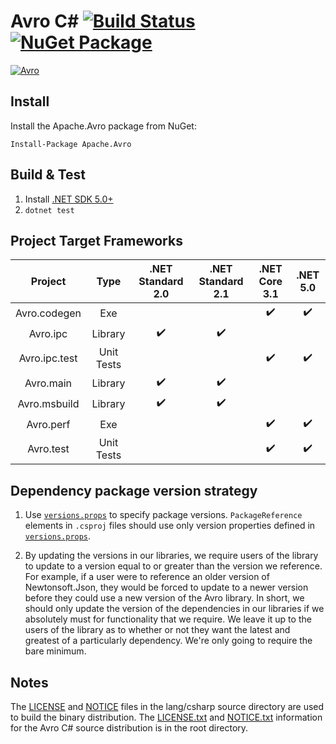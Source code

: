 # Avro C# [![Build Status](https://travis-ci.org/apache/avro.svg?branch=master)](https://travis-ci.org/apache/avro) [![NuGet Package](https://img.shields.io/nuget/v/Apache.Avro.svg)](https://www.nuget.org/packages/Apache.Avro)

 [![Avro](https://avro.apache.org/images/avro-logo.png)](http://avro.apache.org/)

 ## Install

 Install the Apache.Avro package from NuGet:

 ```
Install-Package Apache.Avro
```

## Build & Test

1. Install [.NET SDK 5.0+](https://dotnet.microsoft.com/download/dotnet-core)
2. `dotnet test`

## Project Target Frameworks

| Project         | Type       | .NET Standard 2.0  | .NET Standard 2.1 | .NET Core 3.1 | .NET 5.0  |
|:---------------:|:----------:|:------------------:|:-----------------:|:-------------:|:---------:|
| Avro.codegen    | Exe        |                    |                   | ✔️            |✔️        |
| Avro.ipc        | Library    | ✔️                 | ✔️               |               |           |
| Avro.ipc.test   | Unit Tests |                    |                   | ✔️            |✔️        |
| Avro.main       | Library    | ✔️                 | ✔️               |               |           |
| Avro.msbuild    | Library    | ✔️                 | ✔️               |               |           |
| Avro.perf       | Exe        |                    |                   | ✔️            |✔️        |
| Avro.test       | Unit Tests |                    |                   | ✔️            |✔️        |

## Dependency package version strategy

1. Use [`versions.props`](./versions.props) to specify package versions. `PackageReference` elements in `.csproj` files should use only version properties defined in [`versions.props`](./versions.props).

2. By updating the versions in our libraries, we require users of the library to update to a version equal to or greater than the version we reference. For example, if a user were to reference an older version of Newtonsoft.Json, they would be forced to update to a newer version before they could use a new version of the Avro library.
In short, we should only update the version of the dependencies in our libraries if we absolutely must for functionality that we require. We leave it up to the users of the library as to whether or not they want the latest and greatest of a particularly dependency. We're only going to require the bare minimum.

## Notes

The [LICENSE](./LICENSE) and [NOTICE](./NOTICE) files in the lang/csharp source directory are used to build the binary distribution. The [LICENSE.txt](../../LICENSE.txt) and [NOTICE.txt](../../NOTICE.txt) information for the Avro C# source distribution is in the root directory.
